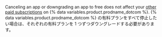 Canceling an app or downgrading an app to free does not affect your [other paid subscriptions](/articles/about-billing-on-github) on {% data variables.product.prodname_dotcom %}. {% data variables.product.prodname_dotcom %} の有料プランをすべて停止したい場合は、それぞれの有料プランを 1 つずつダウングレードする必要があります。
